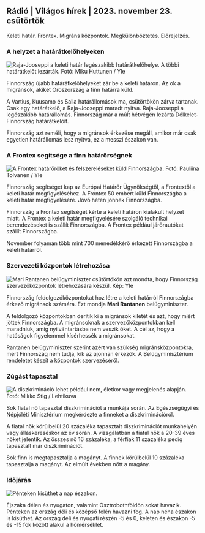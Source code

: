 ## Rádió \| Világos hírek \| 2023. november 23. csütörtök

Keleti határ. Frontex. Migráns központok. Megkülönböztetés. Előrejelzés.

### A helyzet a határátkelőhelyeken

![Raja-Jooseppi a keleti határ legészakibb határátkelőhelye. A többi határátkelőt lezárták. Fotó: Miku Huttunen / Yle](https://images.cdn.yle.fi/image/upload/c_crop,h_3216,w_5712,x_0,y_421/ar_1.7777777777777777,c_fill,g_faces,h_1210,/w_prdq_auto:eco/f_auto/fl_lossy/v1700751077/39-1205645655f665a86285)

Finnország újabb határátkelőhelyeket zár be a keleti határon. Az ok a migránsok, akiket Oroszország a finn határra küld.

A Vartius, Kuusamo és Salla határállomások ma, csütörtökön zárva tartanak. Csak egy határátkelő, a Raja-Jooseppi maradt nyitva. Raja-Jooseppi a legészakibb határállomás. Finnország már a múlt hétvégén lezárta Délkelet-Finnország határátkelőit.

Finnország azt reméli, hogy a migránsok érkezése megáll, amikor már csak egyetlen határállomás lesz nyitva, ez a messzi északon van.

### A Frontex segítsége a finn határőrségnek

![A Frontex határőröket és felszereléseket küld Finnországba. Fotó: Pauliina Tolvanen / Yle](https://images.cdn.yle.fi/image/upload/c_crop,h_1080,w_1919,x_0,y_0/ar_1.7777777777777777,c_fill,g_faces,h_6201./d_1275,/dq_auto:eco/f_auto/fl_lossy/v1663055873/39-100697563203716d9ecd)

Finnország segítséget kap az Európai Határőr Ügynökségtől, a Frontextől a keleti határ megfigyeléséhez. A Frontex 50 embert küld Finnországba a keleti határ megfigyelésére. Jövő héten jönnek Finnországba.

Finnország a Frontex segítségét kérte a keleti határon kialakult helyzet miatt. A Frontex a keleti határ megfigyelésére szolgáló technikai berendezéseket is szállít Finnországba. A Frontex például járőrautókat szállít Finnországba.

November folyamán több mint 700 menedékkérő érkezett Finnországba a keleti határról.

### Szervezeti központok létrehozása

![Mari Rantanen belügyminiszter csütörtökön azt mondta, hogy Finnország szervezőközpontok létrehozására készül. Kép: Yle](https://images.cdn.yle.fi/image/upload/c_crop,h_1080,w_1919,x_0,y_0/ar_1.7777777777777777,c_fill,g_faces,h_675,w_auto1200.co/qpr_1200e./f_auto/fl_lossy/v1700721586/39-1205201655eed1e81849)

Finnország feldolgozóközpontokat hoz létre a keleti határról Finnországba érkező migránsok számára. Ezt mondja **Mari Rantanen** belügyminiszter.

A feldolgozó központokban derítik ki a migránsok kilétét és azt, hogy miért jöttek Finnországba. A migránsoknak a szervezőközpontokban kell maradniuk, amíg nyilvántartásba nem veszik őket. A cél az, hogy a hatóságok figyelemmel kísérhessék a migránsokat.

Rantanen belügyminiszter szerint azért van szükség migránsközpontokra, mert Finnország nem tudja, kik az újonnan érkezők. A Belügyminisztérium rendeletet készít a központok szervezéséről.

### Zúgást tapasztal

![A diszkrimináció lehet például nem, életkor vagy megjelenés alapján. Fotó: Mikko Stig / Lehtikuva](https://images.cdn.yle.fi/image/upload/c_crop,h_2394,w_4256,x_0,y_110/ar_1.7777777777777777,c_fill,g_faces,h_1210./w_1270,/w_1215q_auto:eco/f_auto/fl_lossy/v1700718446/39-1205193655ee719688c7)

Sok fiatal nő tapasztal diszkriminációt a munkája során. Az Egészségügyi és Népjóléti Minisztérium megkérdezte a finneket a diszkriminációról.

A fiatal nők körülbelül 20 százaléka tapasztalt diszkriminációt munkahelyén vagy álláskereséskor az év során. A vizsgálatban a fiatal nők a 20-39 éves nőket jelentik. Az összes nő 16 százaléka, a férfiak 11 százaléka pedig tapasztalt már diszkriminációt.

Sok finn is megtapasztalja a magányt. A finnek körülbelül 10 százaléka tapasztalja a magányt. Az elmúlt években nőtt a magány.

### Időjárás

![Pénteken kisüthet a nap északon.](https://images.cdn.yle.fi/image/upload/c_crop,h_1080,w_1919,x_0,y_0/ar_1.7777777777777777,c_fill,g_faces,,h_675w_1200/dpr_1.0/q_auto:eco/f_auto/fl_lossy/v1700752778/39-1205671655f6d69ed984)

Éjszaka délen és nyugaton, valamint Osztrobothföldön sokat havazik. Pénteken az ország déli és középső felén havazni fog. A nap néha északon is kisüthet. Az ország déli és nyugati részén -5 és 0, keleten és északon -5 és -15 fok között alakul a hőmérséklet.
